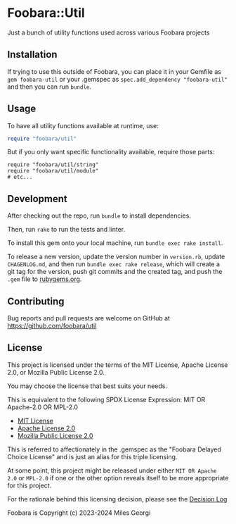 # Foobara::Util

Just a bunch of utility functions used across various Foobara projects

## Installation

If trying to use this outside of Foobara, you can place it in your Gemfile as `gem foobara-util` or your .gemspec
as `spec.add_dependency "foobara-util"` and then you can run `bundle`.

## Usage

To have all utility functions available at runtime, use:

```ruby
require "foobara/util"
```

But if you only want specific functionality available, require those parts:

```angular2html
require "foobara/util/string"
require "foobara/util/module"
# etc...
```

## Development

After checking out the repo, run `bundle` to install dependencies.

Then, run `rake` to run the tests and linter.

To install this gem onto your local machine, run `bundle exec rake install`.

To release a new version, update the version number in `version.rb`, update `CHAGENLOG.md`,
and then run `bundle exec rake release`,
which will create a git tag for the version,
push git commits and the created tag, and push the `.gem` file to [rubygems.org](https://rubygems.org).

## Contributing

Bug reports and pull requests are welcome on GitHub at https://github.com/foobara/util

## License

This project is licensed under the terms of the MIT License, Apache License 2.0, or Mozilla Public License 2.0.

You may choose the license that best suits your needs.

This is equivalent to the following SPDX License Expression: MIT OR Apache-2.0 OR MPL-2.0

- [MIT License](LICENSE-MIT.txt)
- [Apache License 2.0](LICENSE-APACHE.txt)
- [Mozilla Public License 2.0](LICENSE-MPL.txt)

This is referred to affectionately in the .gemspec as the "Foobara Delayed Choice License" and is just an alias
for this triple licensing.

At some point, this project might be released under either `MIT OR Apache 2.0` or `MPL-2.0`
if one or the other option reveals itself to be more appropriate for this project.

For the rationale behind this licensing decision, please see
the [Decision Log](https://github.com/foobara/foobara/blob/main/CHANGELOG.md)

Foobara is Copyright (c) 2023-2024 Miles Georgi
